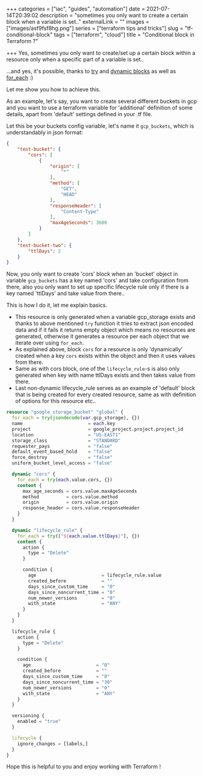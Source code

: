 +++
categories = ["iac", "guides", "automation"]
date = 2021-07-14T20:39:02
description = "sometimes you only want to create a certain block when a variable is set.."
externalLink = ""
images = ["images/asf9fsf8hg.png"]
series = ["terraform tips and tricks"]
slug = "tf-conditional-block"
tags = ["terraform", "cloud"]
title = "Conditional block in Terraform ?"

+++
Yes, sometimes you only want to create/set up a certain block within a resource only when a specific part of a variable is set..

...and yes, it's possible, thanks to [try](https://www.terraform.io/docs/language/functions/try.html) and [dynamic blocks](https://www.terraform.io/docs/language/expressions/dynamic-blocks.html) as well as [for_each](https://www.terraform.io/docs/language/meta-arguments/for_each.html) :)

Let me show you how to achieve this.

As an example, let's say, you want to create several different buckets in gcp and you want to use a terraform variable for 'additional' definition of some details, apart from 'default' settings defined in your .tf file.

Let this be your buckets config variable, let's name it `gcp_buckets`, which is understandably in json format:

```json
{
    "test-bucket": {
        "cors": [
            {
                "origin": [
                    "*"
                ],
                "method": [
                    "GET",
                    "HEAD"
                ],
                "responseHeader": [
                    "Content-Type"
                ],
                "maxAgeSeconds": 3600
            }
        ]
    },
    "test-bucket-two": {
        "ttlDays": 2
    }
}
```

Now, you only want to create 'cors' block when an 'bucket' object in variable `gcp_buckets` has a key named 'cors' and take configuration from there, also you only want to set up specific lifecycle rule only if there is a key named 'ttlDays' and take value from there..

This is how I do it, let me explain basics.

* This resource is only generated when a variable gcp_storage exists and thanks to above mentioned `try` function it tries to extract json encoded data and if it fails it returns empty object which means no resources are generated, otherwise it generates a resource per each object that we iterate over using `for_each`.
* As explained above, block `cors` for a resource is only 'dynamically' created when a key `cors` exists within the object and then it uses values from there.
* Same as with cors block, one of the `lifecycle_rule`-s is also only generated when key with name ttlDays exists and then takes value from there.
* Last non-dynamic lifecycle_rule serves as an example of 'default' block that is being created for every created resource, same as with definition of options for this resource etc..

```terraform
resource "google_storage_bucket" "global" {
  for_each = try(jsondecode(var.gcp_storage), {})
  name                        = each.key
  project                     = google_project.project.project_id
  location                    = "US-EAST1"
  storage_class               = "STANDARD"
  requester_pays              = "false"
  default_event_based_hold    = "false"
  force_destroy               = "false"
  uniform_bucket_level_access = "false"

  dynamic "cors" {
    for_each = try(each.value.cors, {})
    content {
      max_age_seconds = cors.value.maxAgeSeconds
      method          = cors.value.method
      origin          = cors.value.origin
      response_header = cors.value.responseHeader
    }
  }

  dynamic "lifecycle_rule" {
    for_each = try(["${each.value.ttlDays}"], {})
    content {
      action {
        type = "Delete"
      }

      condition {
        age                        = lifecycle_rule.value
        created_before             = ""
        days_since_custom_time     = "0"
        days_since_noncurrent_time = "0"
        num_newer_versions         = "0"
        with_state                 = "ANY"
      }
    }
  }

  lifecycle_rule {
    action {
      type = "Delete"
    }

    condition {
      age                        = "0"
      created_before             = ""
      days_since_custom_time     = "0"
      days_since_noncurrent_time = "30"
      num_newer_versions         = "0"
      with_state                 = "ANY"
    }
  }

  versioning {
    enabled = "true"
  }

  lifecycle {
    ignore_changes = [labels,]
  }
}
```

Hope this is helpful to you and enjoy working with Terraform !